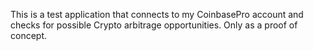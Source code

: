 
This is a test application that connects to my CoinbasePro account and checks for possible Crypto arbitrage opportunities.
Only as a proof of concept.